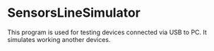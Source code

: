 # SensorsLineSimulator

This program is used for testing devices connected via USB to PC. It simulates working another devices.
